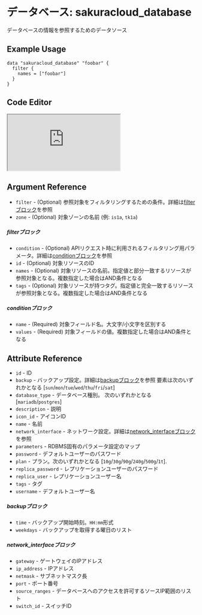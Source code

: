 # データベース: sakuracloud_database

データベースの情報を参照するためのデータソース

## Example Usage

```hcl
data "sakuracloud_database" "foobar" {
  filter {
    names = ["foobar"]
  }
}
```

<div class="editor">

<h2>Code Editor</h2>

<iframe src="https://zouen-alpha.usacloud.jp/#data/database"></iframe>

</div>

## Argument Reference

* `filter` - (Optional) 参照対象をフィルタリングするための条件。詳細は[filterブロック](#filter)を参照 
* `zone` - (Optional) 対象ゾーンの名前 (例: `is1a`, `tk1a`)  

##### filterブロック

* `condition` - (Optional) APIリクエスト時に利用されるフィルタリング用パラメータ。詳細は[conditionブロック](#condition)を参照  
* `id` - (Optional) 対象リソースのID 
* `names` - (Optional) 対象リソースの名前。指定値と部分一致するリソースが参照対象となる。複数指定した場合はAND条件となる  
* `tags` - (Optional) 対象リソースが持つタグ。指定値と完全一致するリソースが参照対象となる。複数指定した場合はAND条件となる

##### conditionブロック

* `name` - (Required) 対象フィールド名。大文字/小文字を区別する  
* `values` - (Required) 対象フィールドの値。複数指定した場合はAND条件となる


## Attribute Reference

* `id` - ID
* `backup` - バックアップ設定。詳細は[backupブロック](#backup)を参照
要素は次のいずれかとなる [`sun`/`mon`/`tue`/`wed`/`thu`/`fri`/`sat`]
* `database_type` - データベース種別。 次のいずれかとなる [`mariadb`/`postgres`]
* `description` - 説明
* `icon_id` - アイコンID
* `name` - 名前
* `network_interface` - ネットワーク設定。詳細は[network_interfaceブロック](#network_interface)を参照
* `parameters` - RDBMS固有のパラメータ設定のマップ  
* `password` - デフォルトユーザーのパスワード
* `plan` - プラン。次のいずれかとなる [`10g`/`30g`/`90g`/`240g`/`500g`/`1t`].
* `replica_password` - レプリケーションユーザーのパスワード
* `replica_user` - レプリケーションユーザー名
* `tags` - タグ
* `username` - デフォルトユーザー名

##### backupブロック

* `time` - バックアップ開始時刻。`HH:mm`形式
* `weekdays` - バックアップを取得する曜日のリスト  

##### network_interfaceブロック

* `gateway` - ゲートウェイのIPアドレス
* `ip_address` - IPアドレス
* `netmask` - サブネットマスク長
* `port` - ポート番号
* `source_ranges` - データベースへのアクセスを許可するソースIP範囲のリスト
* `switch_id` - スイッチID
